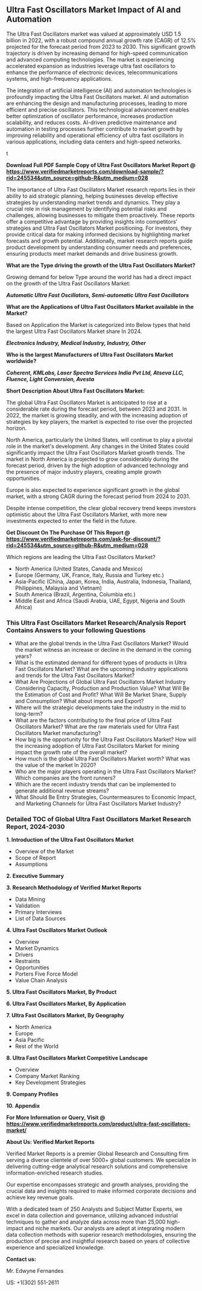 <h2>Ultra Fast Oscillators Market Impact of AI and Automation</h2><p>The Ultra Fast Oscillators market was valued at approximately USD 1.5 billion in 2022, with a robust compound annual growth rate (CAGR) of 12.5% projected for the forecast period from 2023 to 2030. This significant growth trajectory is driven by increasing demand for high-speed communication and advanced computing technologies. The market is experiencing accelerated expansion as industries leverage ultra fast oscillators to enhance the performance of electronic devices, telecommunications systems, and high-frequency applications.</p><p>The integration of artificial intelligence (AI) and automation technologies is profoundly impacting the Ultra Fast Oscillators market. AI and automation are enhancing the design and manufacturing processes, leading to more efficient and precise oscillators. This technological advancement enables better optimization of oscillator performance, increases production scalability, and reduces costs. AI-driven predictive maintenance and automation in testing processes further contribute to market growth by improving reliability and operational efficiency of ultra fast oscillators in various applications, including data centers and high-speed networks.</p>t</p><p id="" class=""><strong>Download Full PDF Sample Copy of Ultra Fast Oscillators Market Report @ <a href="https://www.verifiedmarketreports.com/download-sample/?rid=245534&utm_source=github-R&utm_medium=028" target="_blank">https://www.verifiedmarketreports.com/download-sample/?rid=245534&utm_source=github-R&utm_medium=028</a></strong></p><p>The importance of&nbsp;Ultra Fast Oscillators Market research reports lies in their ability to aid strategic planning, helping businesses develop effective strategies by understanding market trends and dynamics. They play a crucial role in risk management by identifying potential risks and challenges, allowing businesses to mitigate them proactively. These reports offer a competitive advantage by providing insights into competitors' strategies and Ultra Fast Oscillators Market positioning. For investors, they provide critical data for making informed decisions by highlighting market forecasts and growth potential. Additionally, market research reports guide product development by understanding consumer needs and preferences, ensuring products meet market demands and drive business growth.</p><p><strong>What are the&nbsp;Type driving the growth of the Ultra Fast Oscillators Market?</strong></p><p id="" class="">Growing demand for below Type around the world has had a direct impact on the growth of the Ultra Fast Oscillators Market:</p><em><strong>Automatic Ultra Fast Oscillators, Semi-automatic Ultra Fast Oscillators</strong></em></p><strong>What are the&nbsp;Applications&nbsp;of Ultra Fast Oscillators Market available in the Market?</strong></p><p id="" class="">Based on Application the Market is categorized into Below types that held the largest Ultra Fast Oscillators Market share In 2024.</p><em><strong>Electronics Industry, Medical Industry, Industry, Other</strong></em></p><strong>Who is the largest Manufacturers of Ultra Fast Oscillators Market worldwide?</strong></p><p><em><strong>Coherent, KMLabs, Laser Spectra Services India Pvt Ltd, Atseva LLC, Fluence, Light Conversion, Avesta</strong></em></p><p id="" class=""><strong>Short Description About Ultra Fast Oscillators Market:</strong></p><p>The global Ultra Fast Oscillators Market is anticipated to rise at a considerable rate during the forecast period, between 2023 and 2031. In 2022, the market is growing steadily, and with the increasing adoption of strategies by key players, the market is expected to rise over the projected horizon.</p><p>North America, particularly the United States, will continue to play a pivotal role in the market's development. Any changes in the United States could significantly impact the Ultra Fast Oscillators Market growth trends. The market in North America is projected to grow considerably during the forecast period, driven by the high adoption of advanced technology and the presence of major industry players, creating ample growth opportunities.</p><p>Europe is also expected to experience significant growth in the global market, with a strong CAGR during the forecast period from 2024 to 2031.</p><p>Despite intense competition, the clear global recovery trend keeps investors optimistic about the Ultra Fast Oscillators Market, with more new investments expected to enter the field in the future.</p><p id="" class=""><strong>Get Discount On The Purchase Of This Report @ <a href="https://www.verifiedmarketreports.com/ask-for-discount/?rid=245534&utm_source=github-R&utm_medium=028" target="_blank">https://www.verifiedmarketreports.com/ask-for-discount/?rid=245534&utm_source=github-R&utm_medium=028</a></strong></p>Which regions are leading the Ultra Fast Oscillators Market?</p><ul><li>North America (United States, Canada and Mexico)</li><li>Europe (Germany, UK, France, Italy, Russia and Turkey etc.)</li><li>Asia-Pacific (China, Japan, Korea, India, Australia, Indonesia, Thailand, Philippines, Malaysia and Vietnam)</li><li>South America (Brazil, Argentina, Columbia etc.)</li><li>Middle East and Africa (Saudi Arabia, UAE, Egypt, Nigeria and South Africa)</li></ul><h3 id="" class="">This Ultra Fast Oscillators Market Research/Analysis Report Contains Answers to your following Questions</h3><ul><li>What are the global trends in the Ultra Fast Oscillators Market? Would the market witness an increase or decline in the demand in the coming years?</li><li>What is the estimated demand for different types of products in Ultra Fast Oscillators Market? What are the upcoming industry applications and trends for the Ultra Fast Oscillators Market?</li><li>What Are Projections of Global Ultra Fast Oscillators Market Industry Considering Capacity, Production and Production Value? What Will Be the Estimation of Cost and Profit? What Will Be Market Share, Supply and Consumption? What about imports and Export?</li><li>Where will the strategic developments take the industry in the mid to long-term?</li><li>What are the factors contributing to the final price of Ultra Fast Oscillators Market? What are the raw materials used for Ultra Fast Oscillators Market manufacturing?</li><li>How big is the opportunity for the Ultra Fast Oscillators Market? How will the increasing adoption of Ultra Fast Oscillators Market for mining impact the growth rate of the overall market?</li><li>How much is the global Ultra Fast Oscillators Market worth? What was the value of the market In 2020?</li><li>Who are the major players operating in the Ultra Fast Oscillators Market? Which companies are the front runners?</li><li>Which are the recent industry trends that can be implemented to generate additional revenue streams?</li><li>What Should Be Entry Strategies, Countermeasures to Economic Impact, and Marketing Channels for Ultra Fast Oscillators Market Industry?</li></ul><h3 id="" class="">Detailed TOC of Global Ultra Fast Oscillators Market Research Report, 2024-2030</h3><p id="" class=""><strong>1. Introduction of the Ultra Fast Oscillators Market</strong></p><ul><li>Overview of the Market</li><li>Scope of Report</li><li>Assumptions</li></ul><p id="" class=""><strong>2. Executive Summary</strong></p><p id="" class=""><strong>3. Research Methodology of Verified Market Reports</strong></p><ul><li>Data Mining</li><li>Validation</li><li>Primary Interviews</li><li>List of Data Sources</li></ul><p id="" class=""><strong>4. Ultra Fast Oscillators Market Outlook</strong></p><ul><li>Overview</li><li>Market Dynamics</li><li>Drivers</li><li>Restraints</li><li>Opportunities</li><li>Porters Five Force Model</li><li>Value Chain Analysis</li></ul><p id="" class=""><strong>5. Ultra Fast Oscillators Market, By Product</strong></p><p id="" class=""><strong>6. Ultra Fast Oscillators Market, By Application</strong></p><p id="" class=""><strong>7. Ultra Fast Oscillators Market, By Geography</strong></p><ul><li>North America</li><li>Europe</li><li>Asia Pacific</li><li>Rest of the World</li></ul><p id="" class=""><strong>8. Ultra Fast Oscillators Market Competitive Landscape</strong></p><ul><li>Overview</li><li>Company Market Ranking</li><li>Key Development Strategies</li></ul><p id="" class=""><strong>9. Company Profiles</strong></p><p id="" class=""><strong>10. Appendix</strong></p><p id="" class=""><strong>For More Information or Query, Visit @ <a href="https://www.verifiedmarketreports.com/product/ultra-fast-oscillators-market/" target="_blank">https://www.verifiedmarketreports.com/product/ultra-fast-oscillators-market/</a></strong></p><p id="" class=""><strong>About Us: Verified Market Reports</strong></p><p id="" class="">Verified Market Reports is a premier Global Research and Consulting firm serving a diverse clientele of over 5000+ global customers. We specialize in delivering cutting-edge analytical research solutions and comprehensive information-enriched research studies.</p><p id="" class="">Our expertise encompasses strategic and growth analyses, providing the crucial data and insights required to make informed corporate decisions and achieve key revenue goals.</p><p id="" class="">With a dedicated team of 250 Analysts and Subject Matter Experts, we excel in data collection and governance, utilizing advanced industrial techniques to gather and analyze data across more than 25,000 high-impact and niche markets. Our analysts are adept at integrating modern data collection methods with superior research methodologies, ensuring the production of precise and insightful research based on years of collective experience and specialized knowledge.</p><p id="" class=""><strong>Contact us:</strong></p><p id="" class="">Mr. Edwyne Fernandes</p><p id="" class="">US: +1(302) 551-2611</p>